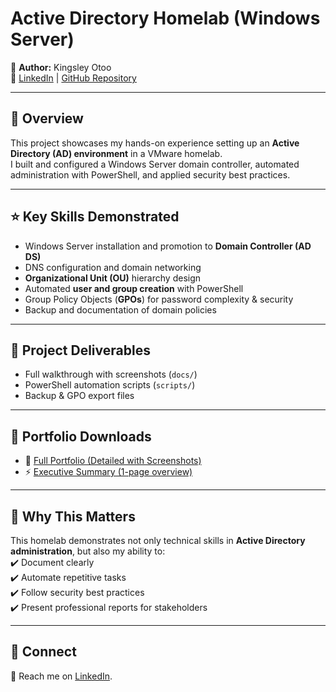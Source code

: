 # Active Directory Homelab (Windows Server)

👤 **Author:** Kingsley Otoo  
🔗 [LinkedIn](https://www.linkedin.com/in/kingsley-otoo-6aabb0273) | [GitHub Repository](https://github.com/Tygun02/ActiveDirectory-Lab-Homelab)

---

## 📌 Overview
This project showcases my hands-on experience setting up an **Active Directory (AD) environment** in a VMware homelab.  
I built and configured a Windows Server domain controller, automated administration with PowerShell, and applied security best practices.

---

## ⭐ Key Skills Demonstrated
- Windows Server installation and promotion to **Domain Controller (AD DS)**  
- DNS configuration and domain networking  
- **Organizational Unit (OU)** hierarchy design  
- Automated **user and group creation** with PowerShell  
- Group Policy Objects (**GPOs**) for password complexity & security  
- Backup and documentation of domain policies  

---

## 📂 Project Deliverables
- Full walkthrough with screenshots (`docs/`)  
- PowerShell automation scripts (`scripts/`)  
- Backup & GPO export files  

---

## 📄 Portfolio Downloads
- 📘 [Full Portfolio (Detailed with Screenshots)](../ActiveDirectoryHomelab-Portfolio.pdf)  
- ⚡ [Executive Summary (1-page overview)](../ActiveDirectoryHomelab-Summary.pdf)  

---

## 🚀 Why This Matters
This homelab demonstrates not only technical skills in **Active Directory administration**, but also my ability to:  
✔️ Document clearly  
✔️ Automate repetitive tasks  
✔️ Follow security best practices  
✔️ Present professional reports for stakeholders  

---

## 🔗 Connect
📧 Reach me on [LinkedIn](https://www.linkedin.com/in/kingsley-otoo-6aabb0273).  

